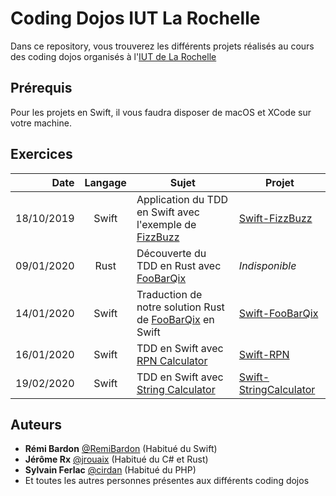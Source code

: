 # Coding Dojos IUT La Rochelle

Dans ce repository, vous trouverez les différents projets réalisés au cours des coding dojos organisés à l'[IUT de La Rochelle](http://www.iut-larochelle.fr)

## Prérequis

Pour les projets en Swift, il vous faudra disposer de macOS et XCode sur votre machine.

## Exercices

|Date      |Langage|Sujet                                                                                            |Projet                                          |
|---------:|:-----:|-------------------------------------------------------------------------------------------------|------------------------------------------------|
|18/10/2019|Swift  |Application du TDD en Swift avec l'exemple de [FizzBuzz](https://en.wikipedia.org/wiki/Fizz_buzz)|[Swift-FizzBuzz](Swift-FizzBuzz)                |
|09/01/2020|Rust   |Découverte du TDD en Rust avec [FooBarQix](http://codingdojo.org/kata/FooBarQix/)                |*Indisponible*                                  |
|14/01/2020|Swift  |Traduction de notre solution Rust de [FooBarQix](http://codingdojo.org/kata/FooBarQix/) en Swift |[Swift-FooBarQix](Swift-FooBarQix)              |
|16/01/2020|Swift  |TDD en Swift avec [RPN Calculator](http://codingdojo.org/kata/RPN/)                              |[Swift-RPN](Swift-RPN)                          |
|19/02/2020|Swift  |TDD en Swift avec [String Calculator](http://codingdojo.org/kata/StringCalculator/)              |[Swift-StringCalculator](Swift-StringCalculator)|

## Auteurs

* **Rémi Bardon** [@RemiBardon](https://github.com/RemiBardon) (Habitué du Swift)
* **Jérôme Rx** [@jrouaix](https://github.com/jrouaix) (Habitué du C# et Rust)
* **Sylvain Ferlac** [@cirdan](https://github.com/cirdan) (Habitué du PHP)
* Et toutes les autres personnes présentes aux différents coding dojos

